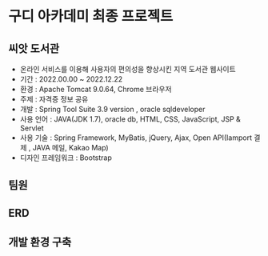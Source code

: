 # 구디 아카데미 최종 프로젝트
## 씨앗 도서관
* 온라인 서비스를 이용해 사용자의 편의성을 향상시킨 지역 도서관 웹사이트
* 기간 : 2022.00.00 ~ 2022.12.22
* 환경 : Apache Tomcat 9.0.64, Chrome 브라우저
* 주제 : 자격증 정보 공유
* 개발 : Spring Tool Suite 3.9 version , oracle sqldeveloper
* 사용 언어 : JAVA(JDK 1.7), oracle db, HTML, CSS, JavaScript, JSP & Servlet
* 사용 기술 : Spring Framework, MyBatis, jQuery, Ajax, Open API(Iamport 결제 , JAVA 메일, Kakao Map)
* 디자인 프레임워크 : Bootstrap
## 팀원
## ERD
## 개발 환경 구축
